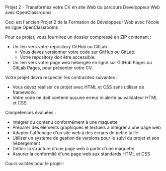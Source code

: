 Projet 2 - Transformez votre CV en site Web du parcours Developpeur Web avec OpenClassrooms 

Ceci est l'ancien Projet 2 de la Formation de Développeur Web avec l'école en ligne OpenClassrooms

Pour ce projet, vous fournirez un dossier compressé en ZIP contenant :
- Un lien vers votre repository GitHub ou GitLab.
    - Vous devez versionner votre code sur GitHub ou GitLab.
    - Votre repository doit être accessible.
- Un lien vers votre page web hébergée en ligne sur GitHub Pages ou GitLab Pages, pour présenter votre CV.


Votre projet devra respecter les contraintes suivantes :
- Vous devez réaliser ce projet avec HTML et CSS sans utiliser de framework.
- Votre code ne doit contenir aucune erreur ni alerte au validateur HTML et
CSS.


Compétences évaluées :
- Intégrer du contenu conformément à une maquette
- Préparer des éléments graphiques et textuels à intégrer à une page web
- Adapter l'affichage d'un site web à des écrans de petite taille
- Utiliser un système de gestion de versions pour le suivi du projet et son hébergement
- Définir la structure d'une page web à partir d'une maquette
- Assurer la conformité d'une page web aux standards HTML et CSS


Cours validés pour le projet :


